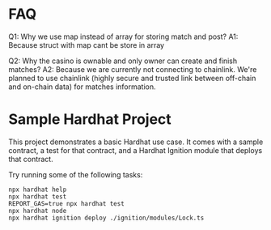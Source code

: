 # FAQ

Q1: Why we use map instead of array for storing match and post?
A1: Because struct with map cant be store in array

Q2: Why the casino is ownable and only owner can create and finish matches?
A2: Because we are currently not connecting to chainlink. We're planned to use chainlink (highly secure and trusted link between off-chain and on-chain data) for matches information.


# Sample Hardhat Project

This project demonstrates a basic Hardhat use case. It comes with a sample contract, a test for that contract, and a Hardhat Ignition module that deploys that contract.

Try running some of the following tasks:

```shell
npx hardhat help
npx hardhat test
REPORT_GAS=true npx hardhat test
npx hardhat node
npx hardhat ignition deploy ./ignition/modules/Lock.ts
```
